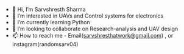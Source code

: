 - 👋 Hi, I’m Sarvshresth Sharma
- 👀 I’m interested in UAVs and Control systems for electronics 
- 🌱 I’m currently learning Python 
- 💞️ I’m looking to collaborate on Research-analysis and UAV design 
- 📫 How to reach me - Email(sarvshresthatwork@gmail.com) , or instagram(randomsarv04)

<!---
randomsarv/randomsarv is a ✨ special ✨ repository because its `README.md` (this file) appears on your GitHub profile.
You can click the Preview link to take a look at your changes.
--->
